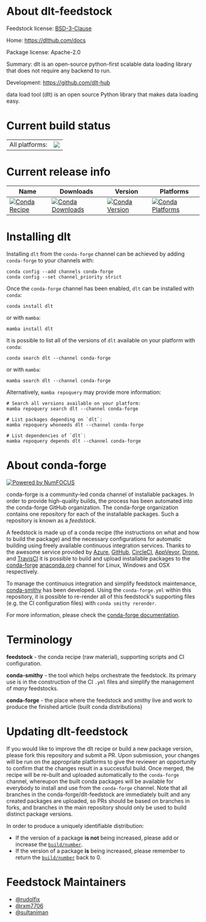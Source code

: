 About dlt-feedstock
===================

Feedstock license: [BSD-3-Clause](https://github.com/conda-forge/dlt-feedstock/blob/main/LICENSE.txt)

Home: https://dlthub.com/docs

Package license: Apache-2.0

Summary: dlt is an open-source python-first scalable data loading library that does not require any backend to run.

Development: https://github.com/dlt-hub

data load tool (dlt) is an open source Python library that makes data loading easy.

Current build status
====================


<table><tr><td>All platforms:</td>
    <td>
      <a href="https://dev.azure.com/conda-forge/feedstock-builds/_build/latest?definitionId=22225&branchName=main">
        <img src="https://dev.azure.com/conda-forge/feedstock-builds/_apis/build/status/dlt-feedstock?branchName=main">
      </a>
    </td>
  </tr>
</table>

Current release info
====================

| Name | Downloads | Version | Platforms |
| --- | --- | --- | --- |
| [![Conda Recipe](https://img.shields.io/badge/recipe-dlt-green.svg)](https://anaconda.org/conda-forge/dlt) | [![Conda Downloads](https://img.shields.io/conda/dn/conda-forge/dlt.svg)](https://anaconda.org/conda-forge/dlt) | [![Conda Version](https://img.shields.io/conda/vn/conda-forge/dlt.svg)](https://anaconda.org/conda-forge/dlt) | [![Conda Platforms](https://img.shields.io/conda/pn/conda-forge/dlt.svg)](https://anaconda.org/conda-forge/dlt) |

Installing dlt
==============

Installing `dlt` from the `conda-forge` channel can be achieved by adding `conda-forge` to your channels with:

```
conda config --add channels conda-forge
conda config --set channel_priority strict
```

Once the `conda-forge` channel has been enabled, `dlt` can be installed with `conda`:

```
conda install dlt
```

or with `mamba`:

```
mamba install dlt
```

It is possible to list all of the versions of `dlt` available on your platform with `conda`:

```
conda search dlt --channel conda-forge
```

or with `mamba`:

```
mamba search dlt --channel conda-forge
```

Alternatively, `mamba repoquery` may provide more information:

```
# Search all versions available on your platform:
mamba repoquery search dlt --channel conda-forge

# List packages depending on `dlt`:
mamba repoquery whoneeds dlt --channel conda-forge

# List dependencies of `dlt`:
mamba repoquery depends dlt --channel conda-forge
```


About conda-forge
=================

[![Powered by
NumFOCUS](https://img.shields.io/badge/powered%20by-NumFOCUS-orange.svg?style=flat&colorA=E1523D&colorB=007D8A)](https://numfocus.org)

conda-forge is a community-led conda channel of installable packages.
In order to provide high-quality builds, the process has been automated into the
conda-forge GitHub organization. The conda-forge organization contains one repository
for each of the installable packages. Such a repository is known as a *feedstock*.

A feedstock is made up of a conda recipe (the instructions on what and how to build
the package) and the necessary configurations for automatic building using freely
available continuous integration services. Thanks to the awesome service provided by
[Azure](https://azure.microsoft.com/en-us/services/devops/), [GitHub](https://github.com/),
[CircleCI](https://circleci.com/), [AppVeyor](https://www.appveyor.com/),
[Drone](https://cloud.drone.io/welcome), and [TravisCI](https://travis-ci.com/)
it is possible to build and upload installable packages to the
[conda-forge](https://anaconda.org/conda-forge) [anaconda.org](https://anaconda.org/)
channel for Linux, Windows and OSX respectively.

To manage the continuous integration and simplify feedstock maintenance,
[conda-smithy](https://github.com/conda-forge/conda-smithy) has been developed.
Using the ``conda-forge.yml`` within this repository, it is possible to re-render all of
this feedstock's supporting files (e.g. the CI configuration files) with ``conda smithy rerender``.

For more information, please check the [conda-forge documentation](https://conda-forge.org/docs/).

Terminology
===========

**feedstock** - the conda recipe (raw material), supporting scripts and CI configuration.

**conda-smithy** - the tool which helps orchestrate the feedstock.
                   Its primary use is in the construction of the CI ``.yml`` files
                   and simplify the management of *many* feedstocks.

**conda-forge** - the place where the feedstock and smithy live and work to
                  produce the finished article (built conda distributions)


Updating dlt-feedstock
======================

If you would like to improve the dlt recipe or build a new
package version, please fork this repository and submit a PR. Upon submission,
your changes will be run on the appropriate platforms to give the reviewer an
opportunity to confirm that the changes result in a successful build. Once
merged, the recipe will be re-built and uploaded automatically to the
`conda-forge` channel, whereupon the built conda packages will be available for
everybody to install and use from the `conda-forge` channel.
Note that all branches in the conda-forge/dlt-feedstock are
immediately built and any created packages are uploaded, so PRs should be based
on branches in forks, and branches in the main repository should only be used to
build distinct package versions.

In order to produce a uniquely identifiable distribution:
 * If the version of a package **is not** being increased, please add or increase
   the [``build/number``](https://docs.conda.io/projects/conda-build/en/latest/resources/define-metadata.html#build-number-and-string).
 * If the version of a package **is** being increased, please remember to return
   the [``build/number``](https://docs.conda.io/projects/conda-build/en/latest/resources/define-metadata.html#build-number-and-string)
   back to 0.

Feedstock Maintainers
=====================

* [@rudolfix](https://github.com/rudolfix/)
* [@rxm7706](https://github.com/rxm7706/)
* [@sultaniman](https://github.com/sultaniman/)

